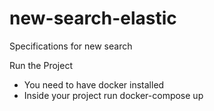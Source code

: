 # new-search-elastic
Specifications for new search

Run the Project 

  - You need to have docker installed
  - Inside your project run docker-compose up
